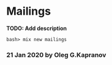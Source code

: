# Mailings

**TODO: Add description**

```
bash> mix new mailings
```

### 21 Jan 2020 by Oleg G.Kapranov
